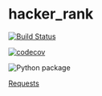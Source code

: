 # hacker_rank

[![Build Status](https://travis-ci.com/vtsyryuk/hacker_rank.svg?token=CMgxKAxmBRYb8Yp4nwe8&branch=master)](https://travis-ci.com/vtsyryuk/hacker_rank)

[![codecov](https://codecov.io/gh/vtsyryuk/hacker_rank/branch/master/graph/badge.svg?token=Z4NX1P3ELH)](https://codecov.io/gh/vtsyryuk/hacker_rank)

![Python package](https://github.com/vtsyryuk/hacker_rank/workflows/Python%20package/badge.svg)

[Requests](https://travis-ci.org/vtsyryuk/hacker_rank/requests)

